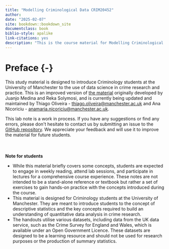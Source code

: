 ```yaml
--- 
title: "Modelling Criminological Data CRIM20452"
author: 
date: "2025-02-07"
site: bookdown::bookdown_site
documentclass: book
biblio-style: apalike
link-citations: yes
description: "This is the course material for Modelling Criminological Data CRIM20452."
---
```


# Preface {-}

This study material is designed to introduce Criminology students at the University of Manchester to the use of data science in crime research and practice. This is an improved version of [the material](https://jjmedinaariza.github.io/modelling_book/) originally developed by Juanjo Medina and Reka Solymosi, and is currently being updated and maintained by Thiago Oliveira - thiago.oliveira@manchester.ac.uk and Ana Nicoriciu - anamaria.nicoriciu@manchester.ac.uk.

This lab note is a work in process. If you have any suggestions or find any errors, please don't hesitate to contact us by submitting an issue to the [GitHub repository](https://github.com/uom-resquant/modelling_book). We appreciate your feedback and will use it to improve the material for future students.

<div style="margin-top: 50px;"></div>

**Note for students**<br>
* While this material briefly covers some concepts, students are expected to engage in weekly reading,  attend lab sessions, and participate in lectures for a comprehensive course experience. These notes are not intended to be a stand-alone reference or textbook but rather a set of exercises to gain hands-on practice with the concepts introduced during the course. <br>
* This material is designed for Criminology students at the University of Manchester. They are meant to introduce students to the concept of descriptive statistics and the key concepts required to build an understanding of quantitative data analysis in crime research. <br>
* The handouts utilise various datasets, including data from the UK data service, such as the Crime Survey for England and Wales, which is available under an Open Government Licence. These datasets are designed to be a learning resource and should not be used for research purposes or the production of summary statistics. 
